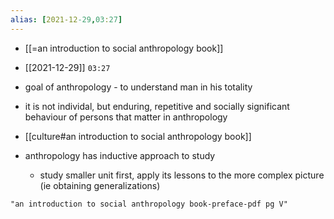 ```yaml
---
alias: [2021-12-29,03:27]
---
```

- [[=an introduction to social anthropology book]]

- [[2021-12-29]] `03:27`

- goal of anthropology - to understand man in his totality
- it is not individal, but enduring, repetitive and socially significant behaviour of persons that matter in anthropology
- [[culture#an introduction to social anthropology book]]
- anthropology has inductive approach to study
	- study smaller unit first, apply its lessons to the more complex picture (ie obtaining generalizations)
```query 2021-12-29 03:28
"an introduction to social anthropology book-preface-pdf pg V"
```
